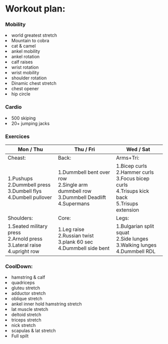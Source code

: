 # Workout plan:

<h3>Mobility</h3>
<li> world greatest stretch </li>
<li>Mountain to cobra </li>
<li> cat & camel </li> 
<li>ankel mobility </li>
<li>ankel rotation </li>
<li>calf raises</li>
<li>wrist rotation </li>
<li>wrist mobility </li>
<li>shoulder rotation </li>
<li>Dinamic chest stretch </li>
<li>chest opener</li>
<li>hip circle </li>


<h3>Cardio</h3>
<li>500 skiping </li>
<li>20+ jumping jacks</li>

<h3>Exercices</h3>



| Mon / Thu                                                                     | Thu / Fri                                                                                   | Wed / Sat                                                                                            |
|-------------------------------------------------------------------------------|---------------------------------------------------------------------------------------------|------------------------------------------------------------------------------------------------------|
| Cheast:                                                                       | Back:                                                                                       | Arms+Tri:                                                                                            |
| 1.Pushups<br>2.Dummbell press<br>3.Dumbell flys<br>4.Dumbell pullover         | 1.Dummbell bent over row<br>2.Single arm dummbell row<br>3.Dummbell Deadlift<br>4.Supermans | 1.Bicep curls<br>2.Hammer curls<br>3.Focus bicep curls<br>4.Trisups kick back<br>5.Trisups extension |
| Shoulders:                                                                    | Core:                                                                                       | Legs:                                                                                                |
| 1.Seated military press<br>2.Arnold press<br>3.Lateral raise<br>4.upright row | 1.Leg raise<br>2.Russian twist<br>3.plank 60 sec<br>4.Dummbell side bent                    | 1.Bulgarian split squat<br>2.Side lunges<br>3.Walking lunges<br>4.Dummbell RDL                       |


<h3>CoolDown:</h3>

<li>hamstring & calf</li>
<li>quadriceps</li>
<li>gluteu stretch </li>
<li>adductor stretch </li>
<li>oblique stretch </li>
<li>ankel inner hold hamstring stretch</li>
<li>lat muscle stretch</li>
<li>deltoid stretch </li>
<li>triceps stretch </li>
<li>nick stretch </li>
<li>scapulas & lat stretch </li>
<li>Full spilt</li>
